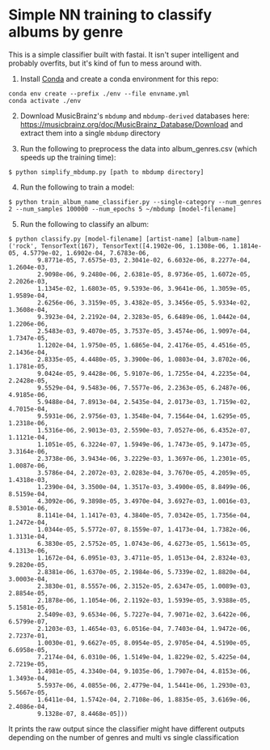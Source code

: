 # Simple NN training to classify albums by genre

This is a simple classifier built with fastai. It isn't super intelligent and probably overfits, but it's kind of fun to mess around with.

1. Install [Conda](https://docs.conda.io/en/latest/) and create a conda environment for this repo:
```
conda env create --prefix ./env --file envname.yml
conda activate ./env
```

2. Download MusicBrainz's `mbdump` and `mbdump-derived` databases here: https://musicbrainz.org/doc/MusicBrainz_Database/Download and extract them into a single `mbdump` directory

3. Run the following to preprocess the data into album_genres.csv (which speeds up the training time):
```
$ python simplify_mbdump.py [path to mbdump directory]
```

4. Run the following to train a model:
```
$ python train_album_name_classifier.py --single-category --num_genres 2 --num_samples 100000 --num_epochs 5 ~/mbdump [model-filename]
```

5. Run the following to classify an album:
```
$ python classify.py [model-filename] [artist-name] [album-name]
('rock', TensorText(167), TensorText([4.1902e-06, 1.1308e-06, 1.1814e-05, 4.5779e-02, 1.6902e-04, 7.6783e-06,                    
        9.8771e-05, 7.6575e-03, 2.3041e-02, 6.6032e-06, 8.2277e-04, 1.2604e-03,
        2.9098e-06, 9.2480e-06, 2.6381e-05, 8.9736e-05, 1.6072e-05, 2.2026e-03,
        1.1345e-02, 1.6803e-05, 9.5393e-06, 3.9641e-06, 1.3059e-05, 1.9589e-04,
        2.6256e-06, 3.3159e-05, 3.4382e-05, 3.3456e-05, 5.9334e-02, 1.3608e-04,
        9.3923e-04, 2.2192e-04, 2.3283e-05, 6.6489e-06, 1.0442e-04, 1.2206e-06,
        2.5483e-03, 9.4070e-05, 3.7537e-05, 3.4574e-06, 1.9097e-04, 1.7347e-05,
        1.1202e-04, 1.9750e-05, 1.6865e-04, 2.4176e-05, 4.4516e-05, 2.1436e-04,
        2.8335e-05, 4.4480e-05, 3.3900e-06, 1.0803e-04, 3.8702e-06, 1.1781e-05,
        9.0424e-05, 9.4428e-06, 5.9107e-06, 1.7255e-04, 4.2235e-04, 2.2428e-05,
        9.5529e-04, 9.5483e-06, 7.5577e-06, 2.2363e-05, 6.2487e-06, 4.9185e-06,
        5.9488e-04, 7.8913e-04, 2.5435e-04, 2.0173e-03, 1.7159e-02, 4.7015e-04,
        9.5931e-06, 2.9756e-03, 1.3548e-04, 7.1564e-04, 1.6295e-05, 1.2318e-06,
        1.5316e-06, 2.9013e-03, 2.5590e-03, 7.0527e-06, 6.4352e-07, 1.1121e-04,
        1.1051e-05, 6.3224e-07, 1.5949e-06, 1.7473e-05, 9.1473e-05, 3.3164e-06,
        2.3738e-06, 3.9434e-06, 3.2229e-03, 1.3697e-06, 1.2301e-05, 1.0087e-06,
        3.5786e-04, 2.2072e-03, 2.0283e-04, 3.7670e-05, 4.2059e-05, 1.4318e-03,
        1.2390e-04, 3.3500e-04, 1.3517e-03, 3.4900e-05, 8.8499e-06, 8.5159e-04,
        4.3092e-06, 9.3898e-05, 3.4970e-04, 3.6927e-03, 1.0016e-03, 8.5301e-06,
        8.1141e-04, 1.1417e-03, 4.3840e-05, 7.0342e-05, 1.7356e-04, 1.2472e-04,
        1.0344e-05, 5.5772e-07, 8.1559e-07, 1.4173e-04, 1.7382e-06, 1.3131e-04,
        6.3830e-05, 2.5752e-05, 1.0743e-06, 4.6273e-05, 1.5613e-05, 4.1313e-06,
        1.1672e-04, 6.0951e-03, 3.4711e-05, 1.0513e-04, 2.8324e-03, 9.2820e-05,
        2.8381e-06, 1.6370e-05, 2.1984e-06, 5.7339e-02, 1.8820e-04, 3.0003e-04,
        2.3830e-01, 8.5557e-06, 2.3152e-05, 2.6347e-05, 1.0089e-03, 2.8854e-05,
        2.1878e-06, 1.1054e-06, 2.1192e-03, 1.5939e-05, 3.9388e-05, 5.1581e-05,
        2.5409e-03, 9.6534e-06, 5.7227e-04, 7.9071e-02, 3.6422e-06, 6.5799e-07,
        2.1203e-03, 1.4654e-03, 6.0516e-04, 7.7403e-04, 1.9472e-06, 2.7237e-01,
        1.0030e-01, 9.6627e-05, 8.0954e-05, 2.9705e-04, 4.5190e-05, 6.6958e-05,
        7.2174e-04, 6.0310e-06, 1.5149e-04, 1.8229e-02, 5.4225e-04, 2.7219e-05,
        1.4981e-05, 4.3340e-04, 9.1035e-06, 1.7907e-04, 4.8153e-06, 1.3493e-04,
        5.5937e-06, 4.0855e-06, 2.4779e-04, 1.5441e-06, 1.2930e-03, 5.5667e-05,
        1.6411e-04, 1.5742e-04, 2.7108e-06, 1.8835e-05, 3.6169e-06, 2.4086e-04,
        9.1328e-07, 8.4468e-05]))
```

It prints the raw output since the classifier might have different outputs depending on the number of genres and multi vs single classification
